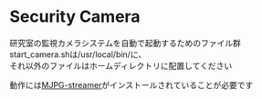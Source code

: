 # Security Camera
研究室の監視カメラシステムを自動で起動するためのファイル群  
start_camera.shは/usr/local/bin/に、  
それ以外のファイルはホームディレクトリに配置してください

動作には[MJPG-streamer](https://sourceforge.net/projects/mjpg-streamer/)がインストールされていることが必要です
